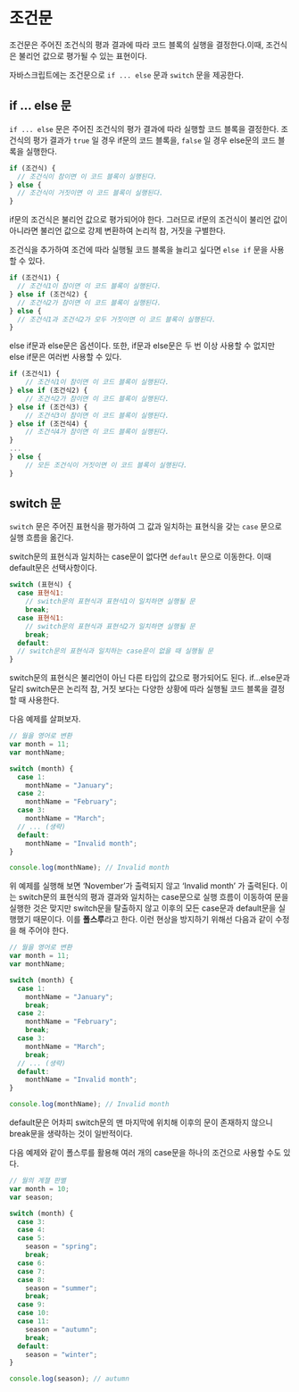 # 조건문

조건문은 주어진 조건식의 평과 결과에 따라 코드 블록의 실행을 결정한다.이때, 조건식은 불리언 값으로 평가될 수 있는 표현이다.

자바스크립트에는 조건문으로 `if ... else` 문과 `switch` 문을 제공한다.

## if … else 문

`if ... else` 문은 주어진 조건식의 평가 결과에 따라 실행할 코드 블록을 결정한다. 조건식의 평가 결과가 `true` 일 경우 if문의 코드 블록을, `false` 일 경우 else문의 코드 블록을 실행한다.

```jsx
if (조건식) {
  // 조건식이 참이면 이 코드 블록이 실행된다.
} else {
  // 조건식이 거짓이면 이 코드 블록이 실행된다.
}
```

if문의 조건식은 불리언 값으로 평가되어야 한다. 그러므로 if문의 조건식이 불리언 값이 아니라면 불리언 값으로 강제 변환하여 논리적 참, 거짓을 구별한다.

조건식을 추가하여 조건에 따라 실행될 코드 블록을 늘리고 싶다면 `else if` 문을 사용할 수 있다.

```jsx
if (조건식1) {
  // 조건식1이 참이면 이 코드 블록이 실행된다.
} else if (조건식2) {
  // 조건식2가 참이면 이 코드 블록이 실행된다.
} else {
  // 조건식1과 조건식2가 모두 거짓이면 이 코드 블록이 실행된다.
}
```

else if문과 else문은 옵션이다. 또한, if문과 else문은 두 번 이상 사용할 수 없지만 else if문은 여러번 사용할 수 있다.

```jsx
if (조건식1) {
	// 조건식1이 참이면 이 코드 블록이 실행된다.
} else if (조건식2) {
	// 조건식2가 참이면 이 코드 블록이 실행된다.
} else if (조건식3) {
	// 조건식3이 참이면 이 코드 블록이 실행된다.
} else if (조건식4) {
	// 조건식4가 참이면 이 코드 블록이 실행된다.
}
...
} else {
	// 모든 조건식이 거짓이면 이 코드 블록이 실행된다.
}
```

## switch 문

`switch` 문은 주어진 표현식을 평가하여 그 값과 일치하는 표현식을 갖는 `case` 문으로 실행 흐름을 옮긴다.

switch문의 표현식과 일치하는 case문이 없다면 `default` 문으로 이동한다. 이때 default문은 선택사항이다.

```jsx
switch (표현식) {
  case 표현식1:
    // switch문의 표현식과 표현식1이 일치하면 실행될 문
    break;
  case 표현식1:
    // switch문의 표현식과 표현식2가 일치하면 실행될 문
    break;
  default:
  // switch문의 표현식과 일치하는 case문이 없을 때 실행될 문
}
```

switch문의 표현식은 불리언이 아닌 다른 타입의 값으로 평가되어도 된다. if…else문과 달리 switch문은 논리적 참, 거짓 보다는 다양한 상황에 따라 실행될 코드 블록을 결정할 때 사용한다.

다음 예제를 살펴보자.

```jsx
// 월을 영어로 변환
var month = 11;
var monthName;

switch (month) {
  case 1:
    monthName = "January";
  case 2:
    monthName = "February";
  case 3:
    monthName = "March";
  // ... (생략)
  default:
    monthName = "Invalid month";
}

console.log(monthName); // Invalid month
```

위 예제를 실행해 보면 ‘November’가 출력되지 않고 ‘Invalid month’ 가 출력된다. 이는 switch문의 표현식의 평과 결과와 일치하는 case문으로 실행 흐름이 이동하여 문을 실행한 것은 맞지만 switch문을 탈출하지 않고 이후의 모든 case문과 default문을 실행했기 때문이다. 이를 **폴스루**라고 한다. 이런 현상을 방지하기 위해선 다음과 같이 수정을 해 주어야 한다.

```jsx
// 월을 영어로 변환
var month = 11;
var monthName;

switch (month) {
  case 1:
    monthName = "January";
    break;
  case 2:
    monthName = "February";
    break;
  case 3:
    monthName = "March";
    break;
  // ... (생략)
  default:
    monthName = "Invalid month";
}

console.log(monthName); // Invalid month
```

default문은 어차피 switch문의 맨 마지막에 위치해 이후의 문이 존재하지 않으니 break문을 생략하는 것이 일반적이다.

다음 예제와 같이 폴스루를 활용해 여러 개의 case문을 하나의 조건으로 사용할 수도 있다.

```jsx
// 월의 계졀 판별
var month = 10;
var season;

switch (month) {
  case 3:
  case 4:
  case 5:
    season = "spring";
    break;
  case 6:
  case 7:
  case 8:
    season = "summer";
    break;
  case 9:
  case 10:
  case 11:
    season = "autumn";
    break;
  default:
    season = "winter";
}

console.log(season); // autumn
```
